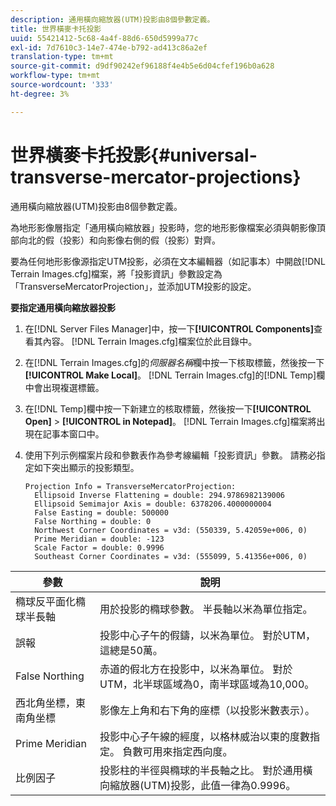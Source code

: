 ```yaml
---
description: 通用橫向縮放器(UTM)投影由8個參數定義。
title: 世界橫麥卡托投影
uuid: 55421412-5c68-4a4f-88d6-650d5999a77c
exl-id: 7d7610c3-14e7-474e-b792-ad413c86a2ef
translation-type: tm+mt
source-git-commit: d9df90242ef96188f4e4b5e6d04cfef196b0a628
workflow-type: tm+mt
source-wordcount: '333'
ht-degree: 3%

---
```


# 世界橫麥卡托投影{#universal-transverse-mercator-projections}

通用橫向縮放器(UTM)投影由8個參數定義。

為地形影像層指定「通用橫向縮放器」投影時，您的地形影像檔案必須與朝影像頂部向北的假（投影）和向影像右側的假（投影）對齊。

要為任何地形影像源指定UTM投影，必須在文本編輯器（如記事本）中開啟[!DNL Terrain Images.cfg]檔案，將「投影資訊」參數設定為「TransverseMercatorProjection」，並添加UTM投影的設定。

**要指定通用橫向縮放器投影**

1. 在[!DNL Server Files Manager]中，按一下&#x200B;**[!UICONTROL Components]**&#x200B;查看其內容。 [!DNL Terrain Images.cfg]檔案位於此目錄中。

1. 在[!DNL Terrain Images.cfg]的&#x200B;*伺服器名稱*&#x200B;欄中按一下核取標籤，然後按一下&#x200B;**[!UICONTROL Make Local]**。 [!DNL Terrain Images.cfg]的[!DNL Temp]欄中會出現複選標籤。

1. 在[!DNL Temp]欄中按一下新建立的核取標籤，然後按一下&#x200B;**[!UICONTROL Open]** > **[!UICONTROL in Notepad]**。 [!DNL Terrain Images.cfg]檔案將出現在記事本窗口中。

1. 使用下列示例檔案片段和參數表作為參考線編輯「投影資訊」參數。 請務必指定如下突出顯示的投影類型。

   ```
   Projection Info = TransverseMercatorProjection:
     Ellipsoid Inverse Flattening = double: 294.9786982139006
     Ellipsoid Semimajor Axis = double: 6378206.4000000004
     False Easting = double: 500000
     False Northing = double: 0
     Northwest Corner Coordinates = v3d: (550339, 5.42059e+006, 0)
     Prime Meridian = double: -123
     Scale Factor = double: 0.9996
     Southeast Corner Coordinates = v3d: (555099, 5.41356e+006, 0)
   ```

| 參數 | 說明 |
|---|---|
| 橢球反平面化橢球半長軸 | 用於投影的橢球參數。 半長軸以米為單位指定。 |
| 誤報 | 投影中心子午的假鑄，以米為單位。 對於UTM，這總是50萬。 |
| False Northing | 赤道的假北方在投影中，以米為單位。 對於UTM，北半球區域為0，南半球區域為10,000。 |
| 西北角坐標，東南角坐標 | 影像左上角和右下角的座標（以投影米數表示）。 |
| Prime Meridian | 投影中心子午線的經度，以格林威治以東的度數指定。 負數可用來指定西向度。 |
| 比例因子 | 投影柱的半徑與橢球的半長軸之比。 對於通用橫向縮放器(UTM)投影，此值一律為0.9996。 |
